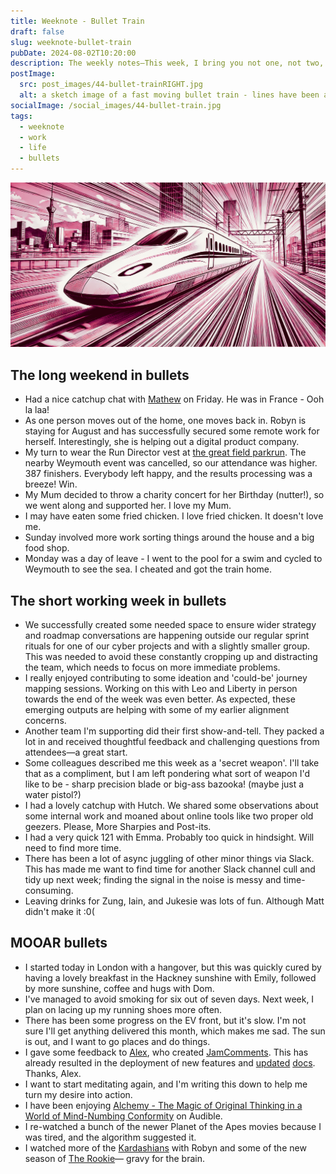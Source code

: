 ```yaml
---
title: Weeknote - Bullet Train
draft: false
slug: weeknote-bullet-train
pubDate: 2024-08-02T10:20:00
description: The weekly notes—This week, I bring you not one, not two, but THREE bullet-pointed lists of stuff that covers the period 26 July to 2 August.
postImage:
  src: post_images/44-bullet-trainRIGHT.jpg
  alt: a sketch image of a fast moving bullet train - lines have been added to create the sense of motion
socialImage: /social_images/44-bullet-train.jpg
tags:
  - weeknote
  - work
  - life
  - bullets
---
```


![a sketch image of a fast moving bullet train - lines have been added to create the sense of motion](post_images/44-bullet-trainRIGHT.jpg)

## The long weekend in bullets

- Had a nice catchup chat with [Mathew](https://documenteering.com/) on Friday. He was in France - Ooh la laa!
- As one person moves out of the home, one moves back in. Robyn is staying for August and has successfully secured some remote work for herself. Interestingly, she is helping out a digital product company.
- My turn to wear the Run Director vest at [the great field parkrun](https://www.parkrun.org.uk/thegreatfield/). The nearby Weymouth event was cancelled, so our attendance was higher. 387 finishers. Everybody left happy, and the results processing was a breeze! Win.
- My Mum decided to throw a charity concert for her Birthday (nutter!), so we went along and supported her. I love my Mum.
- I may have eaten some fried chicken. I love fried chicken. It doesn't love me.
- Sunday involved more work sorting things around the house and a big food shop.
- Monday was a day of leave - I went to the pool for a swim and cycled to Weymouth to see the sea. I cheated and got the train home.


## The short working week in bullets

- We successfully created some needed space to ensure wider strategy and roadmap conversations are happening outside our regular sprint rituals for one of our cyber projects and with a slightly smaller group. This was needed to avoid these constantly cropping up and distracting the team, which needs to focus on more immediate problems.
- I really enjoyed contributing to some ideation and 'could-be' journey mapping sessions. Working on this with Leo and Liberty in person towards the end of the week was even better. As expected, these emerging outputs are helping with some of my earlier alignment concerns.
- Another team I'm supporting did their first show-and-tell. They packed a lot in and received thoughtful feedback and challenging questions from attendees—a great start.
- Some colleagues described me this week as a 'secret weapon'. I'll take that as a compliment, but I am left pondering what sort of weapon I'd like to be - sharp precision blade or big-ass bazooka! (maybe just a water pistol?)
- I had a lovely catchup with Hutch. We shared some observations about some internal work and moaned about online tools like two proper old geezers. Please, More Sharpies and Post-its.
- I had a very quick 121 with Emma. Probably too quick in hindsight. Will need to find more time.
- There has been a lot of async juggling of other minor things via Slack. This has made me want to find time for another Slack channel cull and tidy up next week; finding the signal in the noise is messy and time-consuming.
- Leaving drinks for Zung, Iain, and Jukesie was lots of fun. Although Matt didn't make it :0(


## MOOAR bullets

- I started today in London with a hangover, but this was quickly cured by having a lovely breakfast in the Hackney sunshine with Emily, followed by more sunshine, coffee and hugs with Dom.
- I've managed to avoid smoking for six out of seven days. Next week, I plan on lacing up my running shoes more often.
- There has been some progress on the EV front, but it's slow. I'm not sure I'll get anything delivered this month, which makes me sad. The sun is out, and I want to go places and do things.
- I gave some feedback to [Alex](https://macarthur.me/), who created [JamComments](https://jamcomments.com/). This has already resulted in the deployment of new features and [updated](https://jamcomments.com/docs/integrations/astro/#setting-a-date-format) [docs](https://jamcomments.com/docs/integrations/astro/#overriding-copy-in-ui). Thanks, Alex.
- I want to start meditating again, and I'm writing this down to help me turn my desire into action.
- I have been enjoying [Alchemy - The Magic of Original Thinking in a World of Mind-Numbing Conformity](https://www.audible.co.uk/pd/Alchemy-Audiobook/1473566800) on Audible.
- I re-watched a bunch of the newer Planet of the Apes movies because I was tired, and the algorithm suggested it.
- I watched more of the [Kardashians](https://en.wikipedia.org/wiki/The_Kardashians) with Robyn and some of the new season of [The Rookie](https://www.imdb.com/title/tt7587890/)— gravy for the brain.

